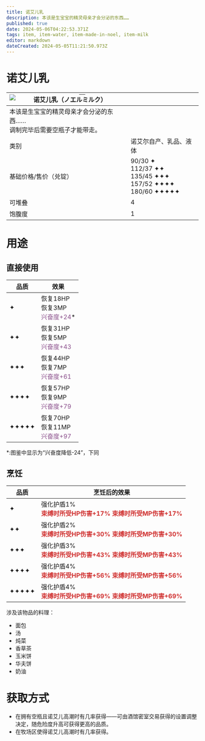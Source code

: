 ```yaml
---
title: 诺艾儿乳
description: 本该是生宝宝的精灵母亲才会分泌的东西……
published: true
date: 2024-05-06T04:22:53.371Z
tags: item, item-water, item-made-in-noel, item-milk
editor: markdown
dateCreated: 2024-05-05T11:21:50.973Z
---
```


# 诺艾儿乳

| <img style="float: left;" src="此处放物品图标" />诺艾儿乳（<ruby>ノエルミルク<rt>——</rt></ruby>） ||
| - | - |
| 本该是生宝宝的精灵母亲才会分泌的东西……<br>调制完毕后需要空瓶子才能带走。 ||
| 类别 | 诺艾尔自产、乳品、液体 |
| 基础价格/售价（兑锭） | 90/30 ✦<br>112/37 ✦✦<br>135/45 ✦✦✦<br>157/52 ✦✦✦✦<br>180/60 ✦✦✦✦✦ |
| 可堆叠 | 4 |
| 饱腹度 | 1 |

# 用途
## 直接使用
| 品质 | 效果 |
| - | - |
| ✦ | 恢复18HP<br>恢复3MP<br><ruby style="color:#8b508c;">兴奋度+24</ruby>* |
| ✦✦ | 恢复31HP<br>恢复5MP<br><ruby style="color:#8b508c;">兴奋度+43</ruby> |
| ✦✦✦ | 恢复44HP<br>恢复7MP<br><ruby style="color:#8b508c;">兴奋度+61</ruby> |
| ✦✦✦✦ | 恢复57HP<br>恢复9MP<br><ruby style="color:#8b508c;">兴奋度+79</ruby> |
| ✦✦✦✦✦ | 恢复70HP<br>恢复11MP<br><ruby style="color:#8b508c;">兴奋度+97</ruby> |
\*:图鉴中显示为“兴奋度降低-24”，下同
## 烹饪
| 品质 | 烹饪后的效果 |
| - | - |
| ✦ | 强化护盾1%<br><ruby style="color: #d03231;">**束缚时所受HP伤害+17%**<br>**束缚时所受MP伤害+17%**</ruby> |
| ✦✦ | 强化护盾2%<br><ruby style="color: #d03231;">**束缚时所受HP伤害+30%**<br>**束缚时所受MP伤害+30%**</ruby> |
| ✦✦✦ | 强化护盾3%<br><ruby style="color: #d03231;">**束缚时所受HP伤害+43%**<br>**束缚时所受MP伤害+43%**</ruby> |
| ✦✦✦✦ | 强化护盾4%<br><ruby style="color: #d03231;">**束缚时所受HP伤害+56%**<br>**束缚时所受MP伤害+56%**</ruby> |
| ✦✦✦✦✦ | 强化护盾4%<br><ruby style="color: #d03231;">**束缚时所受HP伤害+69%**<br>**束缚时所受MP伤害+69%**</ruby> |
涉及该物品的料理：
- 面包
- 汤
- 炖菜
- 香草茶
- 玉米饼
- 华夫饼
- 奶油

# 获取方式
- 在拥有空瓶且诺艾儿高潮时有几率获得——可由酒馆密室交易获得的设置调整决定，随危险度升高可获得更高的品质。
- 在牧场区使得诺艾儿高潮时有几率获得。
